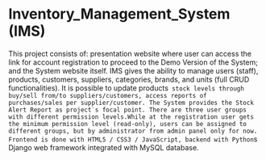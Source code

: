 # Inventory_Management_System (IMS) 
This project consists of: presentation website where user can access the link for account registration to proceed to the Demo Version of the System; and the System website itself. IMS gives the ability to manage users (staff), products, customers, suppliers, categories, brands, and units (full CRUD functionalities). It is possible to update products` stock levels through buy/sell from/to
suppliers/customers, access reports of purchases/sales per supplier/customer. The System provides the Stock Alert Report as
project˙s focal point. There are three user groups with different permission levels.While at the registration user gets the minimum
permission level (read-only), users can be assigned to different groups, but by administrator from admin panel only for now.
Frontend is done with HTML5 / CSS3 / JavaScript, backend with Python`s Django web framework integrated with MySQL database.
